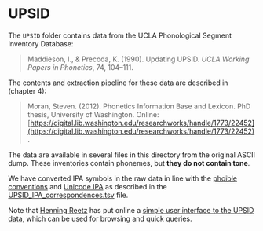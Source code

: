 # UPSID

The `UPSID` folder contains data from the UCLA Phonological Segment 
Inventory Database:

> Maddieson, I., & Precoda, K. (1990). Updating UPSID. _UCLA Working Papers in Phonetics_, 74, 104–111.

The contents and extraction pipeline for these data are described in (chapter 4):

> Moran, Steven. (2012). Phonetics Information Base and Lexicon. PhD thesis, University of Washington. Online: [https://digital.lib.washington.edu/researchworks/handle/1773/22452](https://digital.lib.washington.edu/researchworks/handle/1773/22452).

The data are available in several files in this directory from the original ASCII dump. These inventories contain phonemes, but **they do not contain tone**.

We have converted IPA symbols in the raw data in line with the [phoible conventions](http://phoible.github.io/conventions/) and [Unicode IPA](http://langsci-press.org/catalog/book/176) as described in the [UPSID_IPA_correspondences.tsv](UPSID_IPA_correspondences.tsv) file.


Note that [Henning Reetz](http://menzerath.phonetik.uni-frankfurt.de/staff/reetz/reetz.html) has put online a [simple user interface to the UPSID data](http://web.phonetik.uni-frankfurt.de/upsid.html), which can be used for browsing and quick queries.

